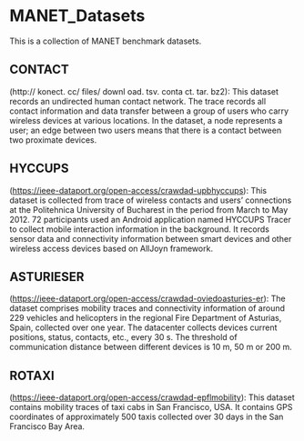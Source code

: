 # MANET_Datasets

This is a collection of MANET benchmark datasets.

## CONTACT 
(http:// konect. cc/ files/ downl oad. tsv. conta ct. tar. bz2): This dataset records an undirected human
contact network. The trace records all contact information and data transfer between a group of users who
carry wireless devices at various locations. In the dataset, a node represents a user; an edge between two
users means that there is a contact between two proximate devices.

## HYCCUPS 
(https://ieee-dataport.org/open-access/crawdad-upbhyccups): This dataset is collected from trace of wireless
contacts and users’ connections at the Politehnica University of Bucharest in the period from March to May
2012. 72 participants used an Android application named HYCCUPS Tracer to collect mobile interaction
information in the background. It records sensor data and connectivity information between smart devices
and other wireless access devices based on AllJoyn framework.

## ASTURIESER 
(https://ieee-dataport.org/open-access/crawdad-oviedoasturies-er): The
dataset comprises mobility traces and connectivity information of around 229 vehicles and helicopters in
the regional Fire Department of Asturias, Spain, collected over one year. The datacenter collects devices
current positions, status, contacts, etc., every 30 s. The threshold of communication distance between different
devices is 10 m, 50 m or 200 m.

## ROTAXI 
(https://ieee-dataport.org/open-access/crawdad-epflmobility):
This dataset contains mobility traces of taxi cabs in San Francisco, USA. It contains GPS coordinates of approximately 500 taxis collected over 30 days in the San Francisco Bay Area.
